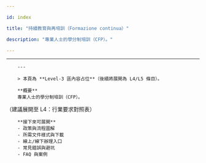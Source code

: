 ---
id: index
title: "持續教育與再培訓（Formazione continua）"
description: "專業人士的學分制培訓（CFP）。"
---

---
        ---

        > 本頁為 **Level‑3 區內容占位**（後續將展開為 L4/L5 條目）。

        **概要**
        專業人士的學分制培訓（CFP）。
（建議展開至 L4：行業要求對照表）

        **接下來可展開**
        - 政策與流程圖解
        - 所需文件樣式與下載
        - 線上/線下辦理入口
        - 常見錯誤與避坑
        - FAQ 與案例
